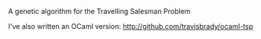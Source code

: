 A genetic algorithm for the Travelling Salesman Problem

I've also written an OCaml version: http://github.com/travisbrady/ocaml-tsp
